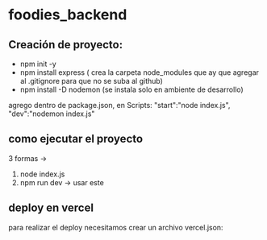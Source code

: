 # foodies_backend

## Creación de proyecto:
- npm init -y
- npm install express  ( crea la carpeta node_modules que ay que agregar al .gitignore para que no se suba al github) 
- npm install -D nodemon (se instala solo en ambiente de desarrollo) 

agrego dentro de package.json, en Scripts: 
    "start":"node index.js",
    "dev":"nodemon index.js"
## como ejecutar el proyecto

3 formas ->
1) node index.js
2) npm run dev  -> usar este

## deploy en vercel 
para realizar el deploy necesitamos crear un archivo vercel.json:
